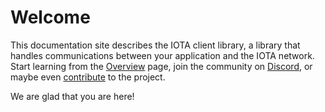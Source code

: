 # Welcome

This documentation site describes the IOTA client library, a library that handles communications between your application and the IOTA network. Start learning from the [Overview](./overview) page, join the community on [Discord](https://discord.iota.org), or maybe even [contribute](./contribute.md) to the project.

We are glad that you are here!